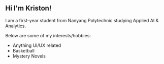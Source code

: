 ## Hi I'm Kriston!

I am a first-year student from Nanyang Polytechnic studying Applied AI & Analytics.

Below are some of my interests/hobbies:
- Anything UI/UX related
- Basketball
- Mystery Novels
